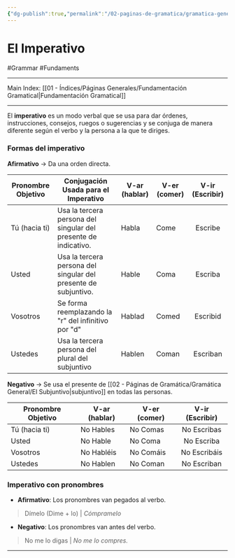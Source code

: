 ```yaml
---
{"dg-publish":true,"permalink":"/02-paginas-de-gramatica/gramatica-general/el-imperativo/"}
---
```


# El Imperativo
#Grammar #Fundaments 
___
Main Index: [[01 - Índices/Páginas Generales/Fundamentación Gramatical\|Fundamentación Gramatical]]
___
El **imperativo** es un modo verbal que se usa para dar órdenes, instrucciones, consejos, ruegos o sugerencias y se conjuga de manera diferente según el verbo y la persona a la que te diriges.
### Formas del imperativo

**Afirmativo** → Da una orden directa.

| Pronombre Objetivo | Conjugación Usada para el Imperativo                            | V-ar (hablar) | V-er (comer) | V-ir (Escribir) |
| ------------------ | --------------------------------------------------------------- | ------------- | ------------ | :-------------: |
| Tú (hacia ti)      | Usa la tercera persona del singular del presente de indicativo. | Habla         | Come         |     Escribe     |
| Usted              | Usa la tercera persona del singular del presente de subjuntivo. | Hable         | Coma         |     Escriba     |
| Vosotros           | Se forma reemplazando la "r" del infinitivo por "d"             | Hablad        | Comed        |    Escribid     |
| Ustedes            | Usa la tercera persona del plural del subjuntivo                | Hablen        | Coman        |    Escriban     |

**Negativo** → Se usa el presente de [[02 - Páginas de Gramática/Gramática General/El Subjuntivo\|subjuntivo]]  en todas las personas.

| Pronombre Objetivo | V-ar (hablar) | V-er (comer) | V-ir (Escribir) |
| ------------------ | ------------- | ------------ | :-------------: |
| Tú (hacia ti)      | No Hables     | No Comas     |   No Escribas   |
| Usted              | No Hable      | No Coma      |   No Escriba    |
| Vosotros           | No Habléis    | No Comáis    |  No Escribáis   |
| Ustedes            | No Hablen     | No Coman     |   No Escriban   |

### Imperativo con pronombres

- **Afirmativo**: Los pronombres van pegados al verbo.
> Dímelo (Dime + lo) | _Cómpramelo_
- **Negativo**: Los pronombres van antes del verbo.
> No me lo digas | _No me lo compres._
___